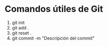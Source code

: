 # Comandos útiles de Git

1. git init
2. git add .
3. git reset .
4. git commit -m "Descripción del commit"
